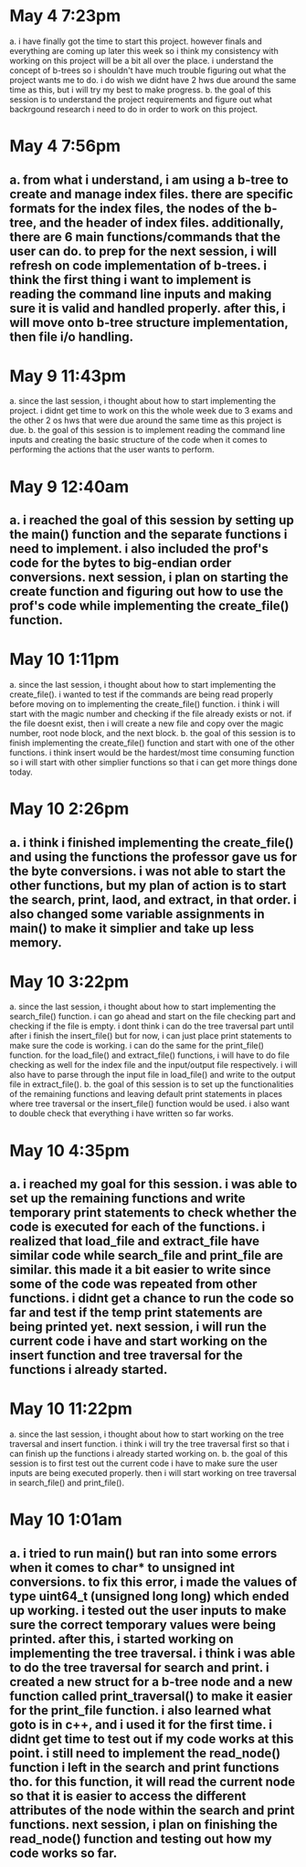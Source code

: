 # May 4 7:23pm
a. i have finally got the time to start this project. however finals and everything are coming up later this week so i think my consistency with working on this project will be a bit all over the place. i understand the concept of b-trees so i shouldn't have much trouble figuring out what the project wants me to do. i do wish we didnt have 2 hws due around the same time as this, but i will try my best to make progress.
b. the goal of this session is to understand the project requirements and figure out what backrgound research i need to do in order to work on this project.

# May 4 7:56pm
a. from what i understand, i am using a b-tree to create and manage index files. there are specific formats for the index files, the nodes of the b-tree, and the header of index files. additionally, there are 6 main functions/commands that the user can do. to prep for the next session, i will refresh on code implementation of b-trees. i think the first thing i want to implement is reading the command line inputs and making sure it is valid and handled properly. after this, i will move onto b-tree structure implementation, then file i/o handling. 
---------------------------------------
# May 9 11:43pm
a. since the last session, i thought about how to start implementing the project. i didnt get time to work on this the whole week due to 3 exams and the other 2 os hws that were due around the same time as this project is due.
b. the goal of this session is to implement reading the command line inputs and creating the basic structure of the code when it comes to performing the actions that the user wants to perform. 

# May 9 12:40am
a. i reached the goal of this session by setting up the main() function and the separate functions i need to implement. i also included the prof's code for the bytes to big-endian order conversions. next session, i plan on starting the create function and figuring out how to use the prof's code while implementing the create_file() function. 
---------------------------------------
# May 10 1:11pm
a. since the last session, i thought about how to start implementing the create_file(). i wanted to test if the commands are being read properly before moving on to implementing the create_file() function. i think i will start with the magic number and checking if the file already exists or not. if the file doesnt exist, then i will create a new file and copy over the magic number, root node block, and the next block.
b. the goal of this session is to finish implementing the create_file() function and start with one of the other functions. i think insert would be the hardest/most time consuming function so i will start with other simplier functions so that i can get more things done today. 

# May 10 2:26pm
a. i think i finished implementing the create_file() and using the functions the professor gave us for the byte conversions. i was not able to start the other functions, but my plan of action is to start the search, print, laod, and extract, in that order. i also changed some variable assignments in main() to make it simplier and take up less memory.
---------------------------------------
# May 10 3:22pm
a. since the last session, i thought about how to start implementing the search_file() function. i can go ahead and start on the file checking part and checking if the file is empty. i dont think i can do the tree traversal part until after i finish the insert_file() but for now, i can just place print statements to make sure the code is working. i can do the same for the print_file() function. for the load_file() and extract_file() functions, i will have to do file checking as well for the index file and the input/output file respectively. i will also have to parse through the input file in load_file() and write to the output file in extract_file(). 
b. the goal of this session is to set up the functionalities of the remaining functions and leaving default print statements in places where tree traversal or the insert_file() function would be used. i also want to double check that everything i have written so far works. 

# May 10 4:35pm
a. i reached my goal for this session. i was able to set up the remaining functions and write temporary print statements to check whether the code is executed for each of the functions. i realized that load_file and extract_file have similar code while search_file and print_file are similar. this made it a bit easier to write since some of the code was repeated from other functions. i didnt get a chance to run the code so far and test if the temp print statements are being printed yet. next session, i will run the current code i have and start working on the insert function and tree traversal for the functions i already started. 
---------------------------------------
# May 10 11:22pm
a. since the last session, i thought about how to start working on the tree traversal and insert function. i think i will try the tree traversal first so that i can finish up the functions i already started working on. 
b. the goal of this session is to first test out the current code i have to make sure the user inputs are being executed properly. then i will start working on tree traversal in search_file() and print_file(). 

# May 10 1:01am
a. i tried to run main() but ran into some errors when it comes to char* to unsigned int conversions. to fix this error, i made the values of type uint64_t (unsigned long long) which ended up working. i tested out the user inputs to make sure the correct temporary values were being printed. after this, i started working on implementing the tree traversal. i think i was able to do the tree traversal for search and print. i created a new struct for a b-tree node and a new function called print_traversal() to make it easier for the print_file function. i also learned what goto is in c++, and i used it for the first time. i didnt get time to test out if my code works at this point. i still need to implement the read_node() function i left in the search and print functions tho. for this function, it will read the current node so that it is easier to access the different attributes of the node within the search and print functions. next session, i plan on finishing the read_node() function and testing out how my code works so far. 
---------------------------------------